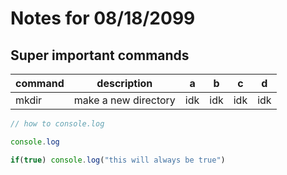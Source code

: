 # Notes for 08/18/2099

## Super important commands

| command | description          | a   | b   | c   | d   |
| ------- | -------------------- | --- | --- | --- | --- |
| mkdir   | make a new directory | idk | idk | idk | idk |

```javascript
// how to console.log

console.log

if(true) console.log("this will always be true")
```